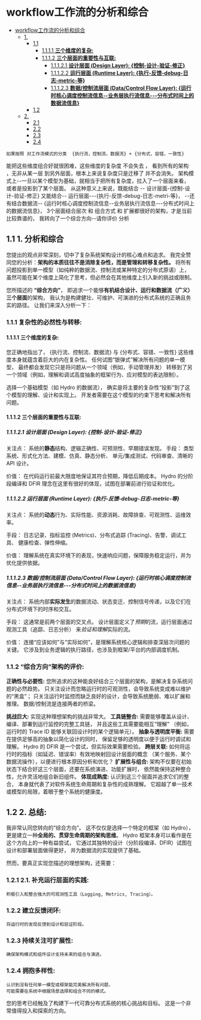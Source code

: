 # workflow工作流的分析和综合

<!-- TOC START -->
- [workflow工作流的分析和综合](#workflow工作流的分析和综合)
  - [1. ](#11-1-分析和综合)
    - [1.1 ](#111-复杂性的必然性与转移)
      - [1.1.1.1 **三个维度的复杂:**](#1111-三个维度的复杂)
      - [1.1.1.2 **三个层面的重要性与互联:**](#1112-三个层面的重要性与互联)
        - [1.1.1.2.1 **设计层面 (Design Layer): {控制-设计-验证-修正}**](#11121-设计层面-design-layer-控制-设计-验证-修正)
        - [1.1.1.2.2 **运行层面 (Runtime Layer): {执行-反馈-debug-日志-metric-等}**](#11122-运行层面-runtime-layer-执行-反馈-debug-日志-metric-等)
        - [1.1.1.2.3 **数据/控制流层面 (Data/Control Flow Layer): {运行时核心调度控制流信息--业务层执行流信息---分布式时间上的数据流信息}**](#11123-数据控制流层面-datacontrol-flow-layer-运行时核心调度控制流信息--业务层执行流信息---分布式时间上的数据流信息)
    - [1.2 ](#112-综合方向架构的评价)
  - [2. ](#12-2-总结)
    - [2.1 ](#121-21--补充运行层面的实践)
    - [2.2 ](#122-建立反馈闭环)
    - [2.3 ](#123-持续关注可扩展性)
    - [2.4 ](#124-拥抱多样性)
<!-- TOC END -->

    如果按照 对工作流模式的分类  {执行流，控制流，数据流} + {分布式，容错，一致性}
能把这些维度组合好就很困难，这些维度的复杂度 不会失去 ， 看到所有的架构 ，无非从某一层
到另外层面，根本上来说复杂度只是迁移了 并不会消失。
架构模式上--一旦以某个模型为基础，就相当于把所有复杂度，拉入了一个层面来看，
或者是投影到了某个层面。
从这种意义上来说，既能结合 --
设计层面-{控制-设计-验证-修正} 又能结合--
运行层面---{执行-反馈-debug-日志-metri-等}，
--还有结合数据流--
{运行时核心调度控制流信息--业务层执行流信息---分布式时间上的数据流信息}，
3个层面结合层次 和 组合方式 和 扩展都很好的架构，才是当前比较靠谱的，
我转向了一个综合方向--请你评价 分析

## 1.1 1. 分析和综合

您提出的观点非常深刻，切中了复杂系统架构设计的核心难点和追求。
我完全赞同您的分析：**架构的本质往往不是消除复杂性，而是管理和转移复杂性。**
将所有问题投影到单一模型（如纯粹的数据流、控制流或某种特定的分布式原语）上，
虽然可能在某个维度上简化了思考，但必然会在其他维度上引入新的挑战或限制。

您所描述的 **“综合方向”**，
即追求一个能够**有机结合设计、运行和数据流（广义）三个层面**的架构，
我认为是构建健壮、可维护、可演进的分布式系统的正确且务实的路径。
让我们来深入分析一下：

### 1.1.1 **复杂性的必然性与转移:**

#### 1.1.1.1 **三个维度的复杂:**

您正确地指出了，
{执行流、控制流、数据流} 与 {分布式、容错、一致性}
这些维度本身就蕴含着巨大的内在复杂性。
任何试图“银弹式”解决所有问题的单一模型，
最终都会发现它只是将问题从一个领域（例如，手动管理并发）
转移到了另一个领域（例如，理解和调试高度抽象的框架行为、应对模型的表达限制）。

选择一个基础模型（如 Hydro 的数据流），
确实是将主要的复杂性“投影”到了这个模型的理解、设计和实现上。
开发者需要在这个模型的约束下思考和解决所有问题。

#### 1.1.1.2 **三个层面的重要性与互联:**

##### 1.1.1.2.1 **设计层面 (Design Layer): {控制-设计-验证-修正}**

关注点：
    系统的**静态**结构、逻辑正确性、可预测性、早期错误发现。
手段：
    类型系统、形式化方法、建模、仿真、静态分析、
    单元/集成测试、代码审查、清晰的 API 设计。

价值：
    在代码运行前最大限度地保证其符合预期，降低后期成本。
    Hydro 的分阶段编译和 DFIR 理念在这里有很好的体现，试图在部署前进行验证和优化。

##### 1.1.1.2.2 **运行层面 (Runtime Layer): {执行-反馈-debug-日志-metric-等}**

关注点：
    系统的**动态**行为、实际性能、资源消耗、故障排查、可观测性、运维效率。

手段：
    日志记录、指标监控 (Metrics)、分布式追踪 (Tracing)、告警、调试工具、
    健康检查、弹性伸缩。

价值：
    理解系统在真实环境下的表现，快速响应问题，保障服务稳定运行，并为优化提供依据。

##### 1.1.1.2.3 **数据/控制流层面 (Data/Control Flow Layer): {运行时核心调度控制流信息--业务层执行流信息---分布式时间上的数据流信息}**

关注点：
    系统内部**实际发生**的数据流动、状态变迁、控制信号传递，以及它们在分布式环境下的时序和交互。

手段：
    这通常是前两个层面的交叉点。
    设计层面定义了*预期*的流，运行层面通过观测工具（追踪、日志分析）
    来*验证和理解*实际的流。

价值：
    连接“应该如何”与“实际如何”，是理解系统核心逻辑和排查深层次问题的关键。
    它涉及到业务逻辑的执行路径，也涉及到框架/平台的内部调度机制。

### 1.1.2 **“综合方向”架构的评价:**

**正确性与必要性:**
    您所追求的这种能良好结合三个层面的架构，是解决复杂系统问题的必然趋势。
    只关注设计而忽略运行时的可观测性，会导致系统变成难以维护的“黑盒”；
    只关注运行时监控而缺乏良好的设计，会导致系统脆弱、难以扩展和推理。
    数据/控制流是连接两者的桥梁。

**挑战巨大:** 实现这种理想架构的挑战非常大。
    **工具链整合:**
        需要能够覆盖从设计、编译、部署到运行监控的完整工具链，
        并且这些工具需要能相互“理解”
        （例如，运行时的 Trace ID 能够关联回设计时的某个逻辑单元）。
    **抽象与透明度平衡:**
        需要在提供足够高的抽象以简化设计的同时，
        保留足够的透明度以便于运行时调试和理解。
        Hydro 的 DFIR 是一个尝试，但实际效果需要检验。
    **跨层关联:**
        如何将运行时的指标（如延迟、错误率）有效地映射回设计层面的概念
        （某个服务、某个数据流操作），以便进行根本原因分析和优化？
    **扩展性与组合:**
        架构不仅要在初始状态下结合好这三个层面，还要在系统演进、功能扩展时，
        依然能保持这种整合性，允许灵活地组合新旧组件。
    **体现成熟度:**
        认识到这三个层面并追求它们的整合，
        本身就代表了对软件系统生命周期和复杂性的成熟理解。
        它超越了单一技术或模型的局限，着眼于整个系统的健康度。

## 1.2 2. **总结:**

我非常认同您转向的“综合方向”。
这不仅仅是选择一个特定的框架（如 Hydro），
更是建立一种**全局的、贯穿生命周期的架构思维**。
Hydro 框架本身可以看作是在这个方向上的一种有益尝试，
它通过其独特的设计（分阶段编译、DFIR）试图在设计和部署层面做得更好，
并为数据流的实现提供了基础。

然而，要真正实现您描述的理想架构，还需要：

### 1.2.1 2.1.  **补充运行层面的实践:**

    积极引入和整合强大的可观测性工具（Logging, Metrics, Tracing）。

### 1.2.2 **建立反馈闭环:**

    将运行时的发现反馈到设计和验证阶段。

### 1.2.3 **持续关注可扩展性:**

    确保架构模式和组件设计支持未来的组合与演进。

### 1.2.4 **拥抱多样性:**

    认识到没有任何单一模型或框架能完美解决所有问题，
    可能需要在系统中根据场景选择和组合不同的模式。

您的思考已经触及了构建下一代可靠分布式系统的核心挑战和目标。
这是一个非常值得投入和探索的方向。
